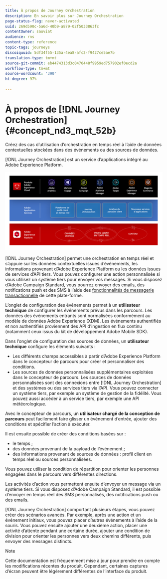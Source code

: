 ```yaml
---
title: À propos de Journey Orchestration
description: En savoir plus sur Journey Orchestration
page-status-flag: never-activated
uuid: 269d590c-5a6d-40b9-a879-02f5033863fc
contentOwner: sauviat
audience: rns
content-type: reference
topic-tags: journeys
discoiquuid: 5df34f55-135a-4ea8-afc2-f9427ce5ae7b
translation-type: tm+mt
source-git-commit: eb4474313d3c0470448f9959ed757902ef0ecd2a
workflow-type: tm+mt
source-wordcount: '390'
ht-degree: 97%

---
```



# À propos de [!DNL Journey Orchestration]{#concept_nd3_mqt_52b}

Créez des cas d’utilisation d’orchestration en temps réel à l’aide de données contextuelles stockées dans des événements ou des sources de données.

[!DNL Journey Orchestration] est un service d’applications intégré au Adobe Experience Platform.

![](../assets/journeydiagram.png)

[!DNL Journey Orchestration] permet une orchestration en temps réel et s’appuie sur les données contextuelles issues d’événements, les informations provenant d’Adobe Experience Platform ou les données issues de services d’API tiers. Vous pouvez configurer une action personnalisée si vous utilisez un système tiers pour envoyer vos messages. Si vous disposez d’Adobe Campaign Standard, vous pourrez envoyer des emails, des notifications push et des SMS à l’aide des [fonctionnalités de messagerie transactionnelle](https://docs.adobe.com/content/help/fr-FR/campaign-standard/using/communication-channels/transactional-messaging/about-transactional-messaging.html) de cette plate-forme.

L’onglet de configuration des événements permet à un **utilisateur technique** de configurer les événements prévus dans les parcours. Les données des événements entrants sont normalisées conformément au modèle de données Adobe Experience (XDM). Les événements authentifiés et non authentifiés proviennent des API d’ingestion en flux continu (notamment ceux issus du kit de développement Adobe Mobile SDK).

Dans l’onglet de configuration des sources de données, un **utilisateur technique** configure les éléments suivants :

* Les différents champs accessibles à partir d’Adobe Experience Platform dans le concepteur de parcours pour créer et personnaliser des conditions.
* Les sources de données personnalisées supplémentaires exploitées dans le concepteur de parcours. Les sources de données personnalisées sont des connexions entre [!DNL Journey Orchestration] et des systèmes ou des services tiers via l’API. Vous pouvez connecter un système tiers, par exemple un système de gestion de la fidélité. Vous pouvez aussi accéder à un service tiers, par exemple une API météorologique.

Avec le concepteur de parcours, un **utilisateur chargé de la conception de parcours** peut facilement faire glisser un événement d’entrée, ajouter des conditions et spécifier l’action à exécuter.

Il est ensuite possible de créer des conditions basées sur :

* le temps ;
* des données provenant de la payload de l’événement ;
* des informations provenant de sources de données : profil client en temps réel ou sources personnalisées.

Vous pouvez utiliser la condition de répartition pour orienter les personnes engagées dans le parcours vers différentes directions.

Les activités d’action vous permettent ensuite d’envoyer un message via un système tiers. Si vous disposez d’Adobe Campaign Standard, il est possible d’envoyer en temps réel des SMS personnalisés, des notifications push ou des emails.

[!DNL Journey Orchestration] comportant plusieurs étapes, vous pouvez créer des scénarios avancés. Par exemple, après une action et un événement initiaux, vous pouvez placer d’autres événements à l’aide de la souris. Vous pouvez ensuite ajouter une deuxième action, placer une activité d’attente pendant une certaine durée, ajouter une condition de division pour orienter les personnes vers deux chemins différents, puis envoyer des messages distincts.

>[!NOTE]
>
>Cette documentation est fréquemment mise à jour pour prendre en compte les modifications récentes du produit. Cependant, certaines captures d’écran peuvent être légèrement différentes de l’interface du produit.

